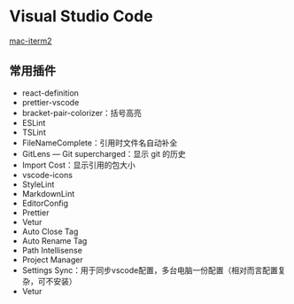 # Visual Studio Code

[mac-iterm2](https://www.cnblogs.com/xishuai/p/mac-iterm2.html)

## 常用插件

- react-definition
- prettier-vscode
- bracket-pair-colorizer：括号高亮
- ESLint
- TSLint
- FileNameComplete：引用时文件名自动补全
- GitLens — Git supercharged：显示 git 的历史
- Import Cost：显示引用的包大小
- vscode-icons
- StyleLint
- MarkdownLint
- EditorConfig
- Prettier
- Vetur
- Auto Close Tag
- Auto Rename Tag
- Path Intellisense
- Project Manager
- Settings Sync：用于同步vscode配置，多台电脑一份配置（相对而言配置复杂，可不安装）
- Vetur